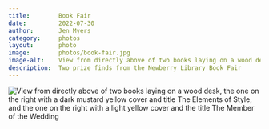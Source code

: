 ```yaml
---
title:        Book Fair
date:         2022-07-30
author:       Jen Myers
category:     photos
layout:       photo
image:        photos/book-fair.jpg
image-alt:    View from directly above of two books laying on a wood desk, the one on the right with a dark mustard yellow cover and title The Elements of Style, and the one on the right with a light yellow cover and the title The Member of the Wedding
description:  Two prize finds from the Newberry Library Book Fair
---
```


<div><img alt="View from directly above of two books laying on a wood desk, the one on the right with a dark mustard yellow cover and title The Elements of Style, and the one on the right with a light yellow cover and the title The Member of the Wedding" src="{{ site.baseurl }}/images/photos/book-fair.jpg" /></div>
